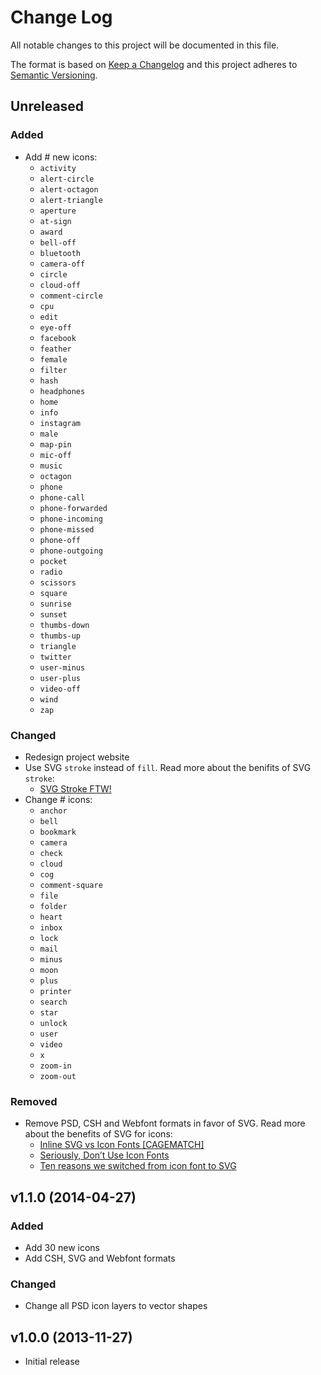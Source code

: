 # Change Log
All notable changes to this project will be documented in this file.

The format is based on [Keep a Changelog](http://keepachangelog.com/)
and this project adheres to [Semantic Versioning](http://semver.org/).

## Unreleased

### Added
- Add # new icons:
  - `activity`
  - `alert-circle`
  - `alert-octagon`
  - `alert-triangle`
  - `aperture`
  - `at-sign`
  - `award`
  - `bell-off`
  - `bluetooth`
  - `camera-off`
  - `circle`
  - `cloud-off`
  - `comment-circle`
  - `cpu`
  - `edit`
  - `eye-off`
  - `facebook`
  - `feather`
  - `female`
  - `filter`
  - `hash`
  - `headphones`
  - `home`
  - `info`
  - `instagram`
  - `male`
  - `map-pin`
  - `mic-off`
  - `music`
  - `octagon`
  - `phone`
  - `phone-call`
  - `phone-forwarded`
  - `phone-incoming`
  - `phone-missed`
  - `phone-off`
  - `phone-outgoing`
  - `pocket`
  - `radio`
  - `scissors`
  - `square`
  - `sunrise`
  - `sunset`
  - `thumbs-down`
  - `thumbs-up`
  - `triangle`
  - `twitter`
  - `user-minus`
  - `user-plus`
  - `video-off`
  - `wind`
  - `zap`

### Changed
- Redesign project website
- Use SVG `stroke` instead of `fill`. Read more about the benifits of SVG `stroke`:
  - [SVG Stroke FTW!](http://danklammer.com/articles/svg-stroke-ftw/)
- Change # icons:
  - `anchor`
  - `bell`
  - `bookmark`
  - `camera`
  - `check`
  - `cloud`
  - `cog`
  - `comment-square`
  - `file`
  - `folder`
  - `heart`
  - `inbox`
  - `lock`
  - `mail`
  - `minus`
  - `moon`
  - `plus`
  - `printer`
  - `search`
  - `star`
  - `unlock`
  - `user`
  - `video`
  - `x`
  - `zoom-in`
  - `zoom-out`

### Removed
- Remove PSD, CSH and Webfont formats in favor of SVG. Read more about the benefits of SVG for icons:
  - [Inline SVG vs Icon Fonts [CAGEMATCH]](https://css-tricks.com/icon-fonts-vs-svg/)
  - [Seriously, Don’t Use Icon Fonts](https://cloudfour.com/thinks/seriously-dont-use-icon-fonts/)
  - [Ten reasons we switched from icon font to SVG](http://ianfeather.co.uk/ten-reasons-we-switched-from-an-icon-font-to-svg/)

## v1.1.0 (2014-04-27)

### Added
- Add 30 new icons
- Add CSH, SVG and Webfont formats

### Changed
- Change all PSD icon layers to vector shapes

## v1.0.0 (2013-11-27)
- Initial release
